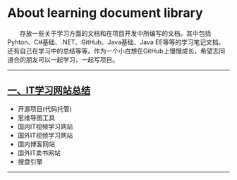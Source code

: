 # About learning document library

&emsp;&emsp;存放一些关于学习方面的文档和在项目开发中所编写的文档。其中包括Pyhton、C#基础、.NET、GitHub、Java基础、Java EE等等的学习笔记文档。还有自己在学习中的总结等等。作为一个小白想在GitHub上慢慢成长，希望志同道合的朋友可以一起学习，一起写项目。

---

## [一、IT学习网站总结]()

- 开源项目(代码托管)
- 思维导图工具
- 国内IT视频学习网站
- 国外IT视频学习网站
- 国内博客网站
- 国外IT卖书网站
- 搜盘引擎


----
